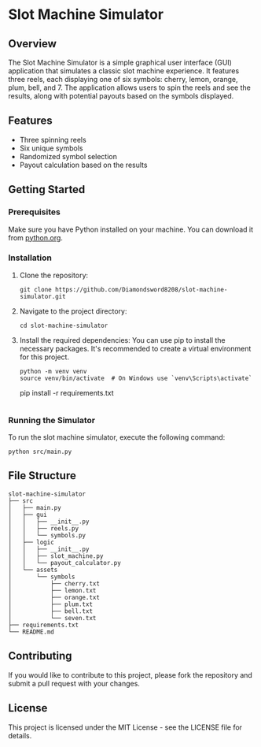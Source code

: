 # Slot Machine Simulator

## Overview
The Slot Machine Simulator is a simple graphical user interface (GUI) application that simulates a classic slot machine experience. It features three reels, each displaying one of six symbols: cherry, lemon, orange, plum, bell, and 7. The application allows users to spin the reels and see the results, along with potential payouts based on the symbols displayed.

## Features
- Three spinning reels
- Six unique symbols
- Randomized symbol selection
- Payout calculation based on the results

## Getting Started

### Prerequisites
Make sure you have Python installed on your machine. You can download it from [python.org](https://www.python.org/downloads/).

### Installation
1. Clone the repository:
   ```
   git clone https://github.com/Diamondsword8208/slot-machine-simulator.git
   ```
2. Navigate to the project directory:
   ```
   cd slot-machine-simulator
   ```
3. Install the required dependencies:
   You can use pip to install the necessary packages. It's recommended to create a virtual environment for this project.
   ```
   python -m venv venv
   source venv/bin/activate  # On Windows use `venv\Scripts\activate`
   ```
   pip install -r requirements.txt
   ```

### Running the Simulator
To run the slot machine simulator, execute the following command:
```
python src/main.py
```

## File Structure
```
slot-machine-simulator
├── src
│   ├── main.py
│   ├── gui
│   │   ├── __init__.py
│   │   ├── reels.py
│   │   └── symbols.py
│   ├── logic
│   │   ├── __init__.py
│   │   ├── slot_machine.py
│   │   └── payout_calculator.py
│   └── assets
│       └── symbols
│           ├── cherry.txt
│           ├── lemon.txt
│           ├── orange.txt
│           ├── plum.txt
│           ├── bell.txt
│           └── seven.txt
├── requirements.txt
└── README.md
```

## Contributing
If you would like to contribute to this project, please fork the repository and submit a pull request with your changes.

## License
This project is licensed under the MIT License - see the LICENSE file for details.